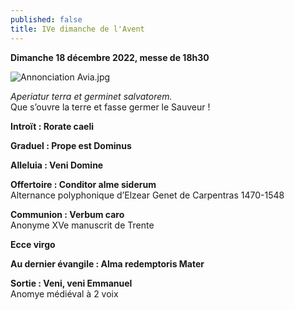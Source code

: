```yaml
---
published: false
title: IVe dimanche de l'Avent
---
```

**Dimanche 18 décembre 2022, messe de 18h30**  

![Annonciation Avia.jpg]({{site.baseurl}}/images/Annonciation%20Avia.jpg)

*Aperiatur terra et germinet salvatorem.*  
Que s’ouvre la terre et fasse germer le Sauveur !

**Introït : Rorate caeli**

**Graduel : Prope est Dominus**

**Alleluia : Veni Domine**

**Offertoire : Conditor alme siderum**  
Alternance polyphonique d’Elzear Genet de Carpentras 1470-1548

**Communion : Verbum caro**  
Anonyme XVe manuscrit de Trente

**Ecce virgo**

**Au dernier évangile : Alma redemptoris Mater**

**Sortie : Veni, veni Emmanuel**  
Anomye médiéval à 2 voix


